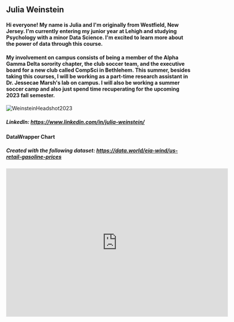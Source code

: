## Julia Weinstein
#### Hi everyone! My name is Julia and I'm originally from Westfield, New Jersey. I'm currently entering my junior year at Lehigh and studying Psychology with a minor Data Science. I'm excited to learn more about the power of data through this course.
#### My involvement on campus consists of being a member of the Alpha Gamma Delta sorority chapter, the club soccer team, and the executive board for a new club called CompSci in Bethlehem. This summer, besides taking this courses, I will be working as a part-time research assistant in Dr. Jessecae Marsh's lab on campus. I will also be working a summer soccer camp and also just spend time recuperating for the upcoming 2023 fall semester.

![WeinsteinHeadshot2023](https://github.com/juliaweinstein/juliaweinstein.github.io/assets/68197928/62da6356-bdd5-4af6-8f23-f635d830959d)
##### LinkedIn: https://www.linkedin.com/in/julia-weinstein/


#### DataWrapper Chart
##### Created with the following dataset: https://data.world/eia-wind/us-retail-gasoline-prices
<iframe title="Weekly Gas Prices Over Multiple Decades" aria-label="Interactive line chart" id="datawrapper-chart-mLUdp" src="https://datawrapper.dwcdn.net/mLUdp/1/" scrolling="no" frameborder="0" style="border: none;" width="600" height="400" data-external="1"></iframe>
